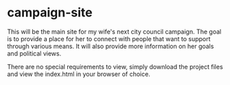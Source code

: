 # campaign-site

This will be the main site for my wife's next city council campaign. The goal is to provide a place for her to connect with people that want to support through various means. It will also provide more information on her goals and political views. 

There are no special requirements to view, simply download the project files and view the index.html in your browser of choice. 
